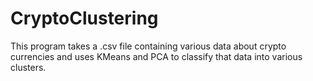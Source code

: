 # CryptoClustering

This program takes a .csv file containing various data about crypto currencies and uses KMeans and PCA to classify that data into various clusters.